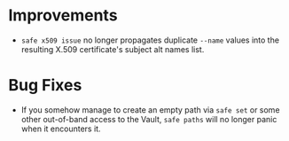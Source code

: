 # Improvements

- `safe x509 issue` no longer propagates duplicate `--name` values
  into the resulting X.509 certificate's subject alt names list.

# Bug Fixes

- If you somehow manage to create an empty path via `safe set` or
  some other out-of-band access to the Vault, `safe paths` will no
  longer panic when it encounters it.
